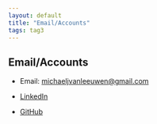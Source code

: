 ```yaml
---
layout: default
title: "Email/Accounts"
tags: tag3
---
```

## Email/Accounts

* Email: michaeljvanleeuwen@gmail.com

* [LinkedIn](https://www.linkedin.com/in/michael-v-a294a7126/ "LinkedIn")

* [GitHub](https://github.com/MJVL/ "GitHub")